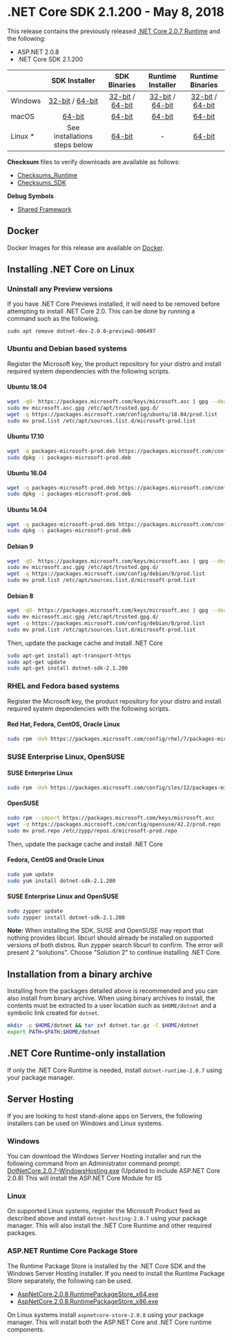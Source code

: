# .NET Core SDK 2.1.200 - May 8, 2018

This release contains the previously released [.NET Core 2.0.7 Runtime](2.0.7-download.md) and the following:

*  ASP.NET 2.0.8
* .NET Core SDK 2.1.200

|         | SDK Installer                                         | SDK Binaries                                                         | Runtime Installer                                                  | Runtime Binaries                                                   |
| ------- | :---------------------------------------------------: | :-------------------------------------------------------------------:| :----------------------------------------------------------------: | :----------------------------------------------------------------: |
| Windows | [32-bit](https://download.microsoft.com/download/3/7/1/37189942-C91D-46E9-907B-CF2B2DE584C7/dotnet-sdk-2.1.200-win-x86.exe) / [64-bit](https://download.microsoft.com/download/3/7/1/37189942-C91D-46E9-907B-CF2B2DE584C7/dotnet-sdk-2.1.200-win-x64.exe)  | [32-bit](https://download.microsoft.com/download/3/7/1/37189942-C91D-46E9-907B-CF2B2DE584C7/dotnet-sdk-2.1.200-win-x86.zip) / [64-bit](https://download.microsoft.com/download/3/7/1/37189942-C91D-46E9-907B-CF2B2DE584C7/dotnet-sdk-2.1.200-win-x64.zip) | [32-bit](https://download.microsoft.com/download/A/9/F/A9F8872C-48B2-41DB-8AAD-D5908D988592/dotnet-runtime-2.0.7-win-x86.exe) / [64-bit](https://download.microsoft.com/download/A/9/F/A9F8872C-48B2-41DB-8AAD-D5908D988592/dotnet-runtime-2.0.7-win-x64.exe) | [32-bit](https://download.microsoft.com/download/A/9/F/A9F8872C-48B2-41DB-8AAD-D5908D988592/dotnet-runtime-2.0.7-win-x86.zip) / [64-bit](https://download.microsoft.com/download/A/9/F/A9F8872C-48B2-41DB-8AAD-D5908D988592/dotnet-runtime-2.0.7-win-x64.zip) |
| macOS   | [64-bit](https://download.microsoft.com/download/3/7/1/37189942-C91D-46E9-907B-CF2B2DE584C7/dotnet-sdk-2.1.200-osx-x64.pkg)  | [64-bit](https://download.microsoft.com/download/3/7/1/37189942-C91D-46E9-907B-CF2B2DE584C7/dotnet-sdk-2.1.200-osx-x64.tar.gz)| [64-bit](https://download.microsoft.com/download/A/9/F/A9F8872C-48B2-41DB-8AAD-D5908D988592/dotnet-runtime-2.0.7-osx-x64.pkg)      | [64-bit](https://download.microsoft.com/download/A/9/F/A9F8872C-48B2-41DB-8AAD-D5908D988592/dotnet-runtime-2.0.7-osx-x64.tar.gz)   |
| Linux * | See installations steps below                         | [64-bit](https://download.microsoft.com/download/3/7/1/37189942-C91D-46E9-907B-CF2B2DE584C7/dotnet-sdk-2.1.200-linux-x64.tar.gz)     | -                                                                  | [64-bit](https://download.microsoft.com/download/A/9/F/A9F8872C-48B2-41DB-8AAD-D5908D988592/dotnet-runtime-2.0.7-linux-x64.tar.gz) |

**Checksum** files to verify downloads are available as follows:
* [Checksums_Runtime](https://dotnetcli.blob.core.windows.net/dotnet/checksums/2.0.8-runtime-sha.txt)
* [Checksums_SDK](https://dotnetcli.blob.core.windows.net/dotnet/checksums/2.1.200-sdk-sha.txt)

**Debug Symbols**
* [Shared Framework](https://download.microsoft.com/download/E/F/7/EF7302FE-4F84-4529-9E3A-893450F76501/corefx-2.0.8-symbols.zip)

## Docker

Docker Images for this release are available on [Docker](https://hub.docker.com/r/microsoft/dotnet/).
## Installing .NET Core on Linux

### Uninstall any Preview versions

If you have .NET Core Previews installed, it will need to be removed before attempting to install .NET Core 2.0. This can be done by running a command such as the following.

`sudo apt remove dotnet-dev-2.0.0-preview2-006497`

### Ubuntu and Debian based systems

Register the Microsoft key, the product repository for your distro and install required system dependencies with the following scripts.

#### Ubuntu 18.04

```bash
wget -qO- https://packages.microsoft.com/keys/microsoft.asc | gpg --dearmor > microsoft.asc.gpg
sudo mv microsoft.asc.gpg /etc/apt/trusted.gpg.d/
wget -q https://packages.microsoft.com/config/ubuntu/18.04/prod.list
sudo mv prod.list /etc/apt/sources.list.d/microsoft-prod.list
```

#### Ubuntu 17.10

```bash
wget -q packages-microsoft-prod.deb https://packages.microsoft.com/config/ubuntu/17.10/packages-microsoft-prod.deb
sudo dpkg -i packages-microsoft-prod.deb
```

#### Ubuntu 16.04

```bash
wget -q packages-microsoft-prod.deb https://packages.microsoft.com/config/ubuntu/16.04/packages-microsoft-prod.deb
sudo dpkg -i packages-microsoft-prod.deb
```

#### Ubuntu 14.04

```bash
wget -q packages-microsoft-prod.deb https://packages.microsoft.com/config/ubuntu/14.04/packages-microsoft-prod.deb
sudo dpkg -i packages-microsoft-prod.deb
```

#### Debian 9

```bash
wget -qO- https://packages.microsoft.com/keys/microsoft.asc | gpg --dearmor > microsoft.asc.gpg
sudo mv microsoft.asc.gpg /etc/apt/trusted.gpg.d/
wget -q https://packages.microsoft.com/config/debian/9/prod.list
sudo mv prod.list /etc/apt/sources.list.d/microsoft-prod.list
```

#### Debian 8

```bash
wget -qO- https://packages.microsoft.com/keys/microsoft.asc | gpg --dearmor > microsoft.asc.gpg
sudo mv microsoft.asc.gpg /etc/apt/trusted.gpg.d/
wget -q https://packages.microsoft.com/config/debian/8/prod.list
sudo mv prod.list /etc/apt/sources.list.d/microsoft-prod.list
 ```

Then, update the package cache and install .NET Core

```bash
sudo apt-get install apt-transport-https
sudo apt-get update
sudo apt-get install dotnet-sdk-2.1.200
```

### RHEL and Fedora based systems

Register the Microsoft key, the product repository for your distro and install required system dependencies with the following scripts.

#### Red Hat, Fedora, CentOS, Oracle Linux

```bash
sudo rpm -Uvh https://packages.microsoft.com/config/rhel/7/packages-microsoft-prod.rpm
```

### SUSE Enterprise Linux, OpenSUSE

#### SUSE Enterprise Linux

```bash
sudo rpm -Uvh https://packages.microsoft.com/config/sles/12/packages-microsoft-prod.rpm
```

#### OpenSUSE

```bash
sudo rpm --import https://packages.microsoft.com/keys/microsoft.asc
wget -q https://packages.microsoft.com/config/opensuse/42.2/prod.repo
sudo mv prod.repo /etc/zypp/repos.d/microsoft-prod.repo
```

Then, update the package cache and install .NET Core

#### Fedora, CentOS and Oracle Linux

```bash
sudo yum update
sudo yum install dotnet-sdk-2.1.200
```

#### SUSE Enterprise Linux and OpenSUSE

```bash
sudo zypper update
sudo zypper install dotnet-sdk-2.1.200
```

**Note:** When installing the SDK, SUSE and OpenSUSE may report that nothing provides libcurl. libcurl should already be installed on supported versions of both distros. Run zypper search libcurl to confirm. The error will present 2 "solutions". Choose "Solution 2" to continue installing .NET Core.

## Installation from a binary archive

Installing from the packages detailed above is recommended and you can also install from binary archive. When using binary archives to install, the contents must be extracted to a user location such as `$HOME/dotnet` and a symbolic link created for `dotnet`.

```bash
mkdir -p $HOME/dotnet && tar zxf dotnet.tar.gz -C $HOME/dotnet
export PATH=$PATH:$HOME/dotnet
```

## .NET Core Runtime-only installation

If only the .NET Core Runtime is needed, install `dotnet-runtime-2.0.7` using your package manager.

## Server Hosting

If you are looking to host stand-alone apps on Servers, the following installers can be used on Windows and Linux systems.

### Windows

You can download the Windows Server Hosting installer and run the following command from an Administrator command prompt:
[DotNetCore.2.0.7-WindowsHosting.exe](https://download.microsoft.com/download/E/F/7/EF7302FE-4F84-4529-9E3A-893450F76501/DotNetCore.2.0.7-WindowsHosting.exe) (Updated to include ASP.NET Core 2.0.8)
This will install the ASP.NET Core Module for IIS

### Linux

On supported Linux systems, register the Microsoft Product feed as described above and install `dotnet-hosting-2.0.7` using your package manager.
This will also install the .NET Core Runtime and other required packages.

### ASP.NET Runtime Core Package Store

The Runtime Package Store is installed by the .NET Core SDK and the Windows Server Hosting installer. If you need to install the Runtime Package Store separately, the following can be used.

* [AspNetCore.2.0.8.RuntimePackageStore_x64.exe](https://download.microsoft.com/download/E/F/7/EF7302FE-4F84-4529-9E3A-893450F76501/AspNetCore.2.0.8.RuntimePackageStore_x64.exe)
* [AspNetCore.2.0.8.RuntimePackageStore_x86.exe](https://download.microsoft.com/download/E/F/7/EF7302FE-4F84-4529-9E3A-893450F76501/AspNetCore.2.0.8.RuntimePackageStore_x86.exe)

On Linux systems install `aspnetcore-store-2.0.8` using your package manager. This will install both the ASP.NET Core and .NET Core runtime components.
